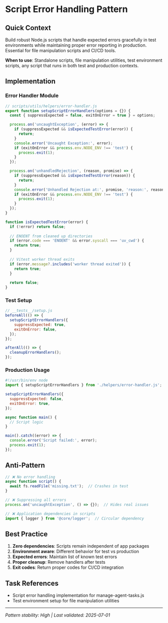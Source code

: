 # Script Error Handling Pattern

## Quick Context

Build robust Node.js scripts that handle expected errors gracefully in test environments while maintaining proper error reporting in production. Essential for file manipulation scripts and CI/CD tools.

**When to use**: Standalone scripts, file manipulation utilities, test environment scripts, any script that runs in both test and production contexts.

## Implementation

### Error Handler Module

```javascript
// scripts/utils/helpers/error-handler.js
export function setupScriptErrorHandlers(options = {}) {
  const { suppressExpected = false, exitOnError = true } = options;

  process.on('uncaughtException', (error) => {
    if (suppressExpected && isExpectedTestError(error)) {
      return;
    }
    console.error('Uncaught Exception:', error);
    if (exitOnError && process.env.NODE_ENV !== 'test') {
      process.exit(1);
    }
  });

  process.on('unhandledRejection', (reason, promise) => {
    if (suppressExpected && isExpectedTestError(reason)) {
      return;
    }
    console.error('Unhandled Rejection at:', promise, 'reason:', reason);
    if (exitOnError && process.env.NODE_ENV !== 'test') {
      process.exit(1);
    }
  });
}

function isExpectedTestError(error) {
  if (!error) return false;
  
  // ENOENT from cleaned up directories
  if (error.code === 'ENOENT' && error.syscall === 'uv_cwd') {
    return true;
  }
  
  // Vitest worker thread exits
  if (error.message?.includes('worker thread exited')) {
    return true;
  }
  
  return false;
}
```

### Test Setup

```javascript
// __tests__/setup.js
beforeAll(() => {
  setupScriptErrorHandlers({
    suppressExpected: true,
    exitOnError: false,
  });
});

afterAll(() => {
  cleanupErrorHandlers();
});
```

### Production Usage

```javascript
#!/usr/bin/env node
import { setupScriptErrorHandlers } from './helpers/error-handler.js';

setupScriptErrorHandlers({
  suppressExpected: false,
  exitOnError: true,
});

async function main() {
  // Script logic
}

main().catch((error) => {
  console.error('Script failed:', error);
  process.exit(1);
});
```

## Anti-Pattern

```javascript
// ❌ No error handling
async function script() {
  await fs.readFile('missing.txt');  // Crashes in test
}

// ❌ Suppressing all errors
process.on('uncaughtException', () => {});  // Hides real issues

// ❌ Application dependencies in scripts
import { logger } from '@core/logger';  // Circular dependency
```

## Best Practice

1. **Zero dependencies**: Scripts remain independent of app packages
2. **Environment aware**: Different behavior for test vs production
3. **Expected errors**: Maintain list of known test errors
4. **Proper cleanup**: Remove handlers after tests
5. **Exit codes**: Return proper codes for CI/CD integration

## Task References

- Script error handling implementation for manage-agent-tasks.js
- Test environment setup for file manipulation utilities

---
*Pattern stability: High | Last validated: 2025-07-01*
